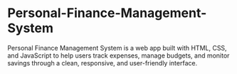 # Personal-Finance-Management-System
Personal Finance Management System is a web app built with HTML, CSS, and JavaScript to help users track expenses, manage budgets, and monitor savings through a clean, responsive, and user-friendly interface.

